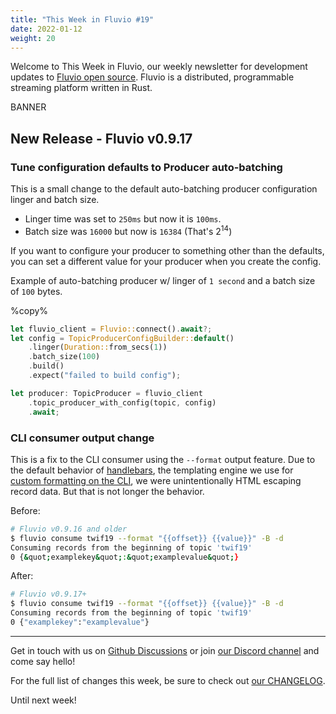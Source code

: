 ```yaml
---
title: "This Week in Fluvio #19"
date: 2022-01-12
weight: 20
---
```

Welcome to This Week in Fluvio, our weekly newsletter
for development updates to [Fluvio open source]. Fluvio is a distributed,
programmable streaming platform written in Rust.

BANNER

## New Release - Fluvio v0.9.17

### Tune configuration defaults to Producer auto-batching

This is a small change to the default auto-batching producer configuration linger and batch size.

* Linger time was set to `250ms` but now it is `100ms`.
* Batch size was `16000` but now is `16384` (That's 2<sup>14</sup>)

If you want to configure your producer to something other than the defaults, you can set a different value for your producer when you create the config.

Example of auto-batching producer w/ linger of `1 second` and a batch size of `100` bytes.

%copy%
```rust
let fluvio_client = Fluvio::connect().await?;
let config = TopicProducerConfigBuilder::default()
    .linger(Duration::from_secs(1))
    .batch_size(100)
    .build()
    .expect("failed to build config");

let producer: TopicProducer = fluvio_client
    .topic_producer_with_config(topic, config)
    .await;
```
### CLI consumer output change

This is a fix to the CLI consumer using the `--format` output feature. Due to the default behavior of [handlebars](https://crates.io/crates/handlebars), the templating engine we use for [custom formatting on the CLI](/cli/client/consume#example-6-print-consumed-records-with-custom-formatting), we were unintentionally HTML escaping record data. But that is not longer the behavior.

Before:
```bash
# Fluvio v0.9.16 and older
$ fluvio consume twif19 --format "{{offset}} {{value}}" -B -d
Consuming records from the beginning of topic 'twif19'
0 {&quot;examplekey&quot;:&quot;examplevalue&quot;}
```

After:
```bash
# Fluvio v0.9.17+
$ fluvio consume twif19 --format "{{offset}} {{value}}" -B -d
Consuming records from the beginning of topic 'twif19'
0 {"examplekey":"examplevalue"}
```

---

Get in touch with us on [Github Discussions] or join [our Discord channel] and come say hello!

For the full list of changes this week, be sure to check out [our CHANGELOG].

Until next week!

[Fluvio open source]: https://github.com/infinyon/fluvio
[our CHANGELOG]: https://github.com/infinyon/fluvio/blob/master/CHANGELOG.md
[our Discord channel]: https://discordapp.com/invite/bBG2dTz
[Github Discussions]: https://github.com/infinyon/fluvio/discussions
